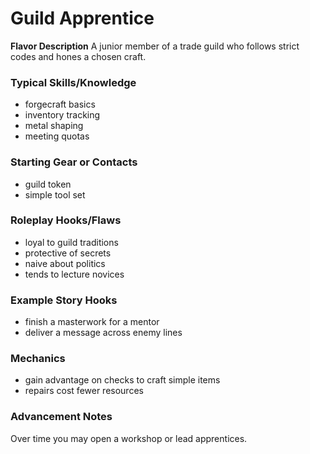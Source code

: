 # Guild Apprentice

**Flavor Description**
A junior member of a trade guild who follows strict codes and hones a chosen craft.

### Typical Skills/Knowledge
- forgecraft basics
- inventory tracking
- metal shaping
- meeting quotas

### Starting Gear or Contacts
- guild token
- simple tool set

### Roleplay Hooks/Flaws
- loyal to guild traditions
- protective of secrets
- naive about politics
- tends to lecture novices

### Example Story Hooks
- finish a masterwork for a mentor
- deliver a message across enemy lines

### Mechanics
- gain advantage on checks to craft simple items
- repairs cost fewer resources

### Advancement Notes
Over time you may open a workshop or lead apprentices.
